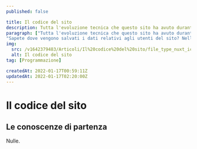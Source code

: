 ```yaml
---
published: false

title: Il codice del sito
description: Tutta l'evoluzione tecnica che questo sito ha avuto durante la sua costruzione e le quindi le tecnologie che alla fine ho scelto di usare.
paragraph: ["Tutta l'evoluzione tecnica che questo sito ha avuto durante la sua costruzione e le quindi le tecnologie che alla fine ho scelto di usare.",
"Sapete dove vengono salvati i dati relativi agli utenti del sito? Nell'articolo questo e  molto altro"]
img:
  src: /v1642379483/Articoli/Il%20codice%20del%20sito/file_type_nuxt_icon_130293.svg
  alt: Il codice del sito
tag: [Programmazione]

createdAt: 2022-01-17T00:59:11Z
updatedAt: 2022-01-17T02:20:00Z
---
```


# Il codice del sito

<CMedia :s="img.src" :a="img.src"></CMedia>

## Le conoscenze di partenza

Nulle.

<CMedia s="http://localhost/BWS/it/Analytics.php?anni=1&id_pagina=9&tipo_pagina=&lingua=&anno_partenza=&submit=Genera" c="Bocchio's Analitics" type="iframe"></CMedia>

<CMedia s="https://open.spotify.com/embed/playlist/1NVMtezq5vWtoDhG9fnZhx?utm_source=generator&theme=0" c="Spotify playlist" type="iframe"></CMedia>
